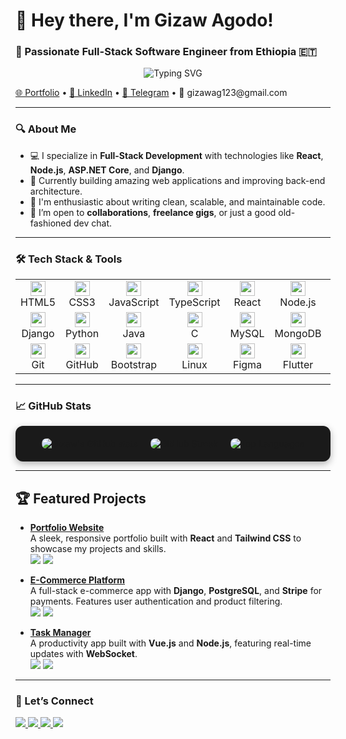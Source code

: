 # 👋 Hey there, I'm Gizaw Agodo!

<h3 >🚀 Passionate Full-Stack Software Engineer from Ethiopia 🇪🇹</h3>

<p align="center">
  <img src="https://readme-typing-svg.herokuapp.com?font=Fira+Code&size=24&pause=1000&color=FF2D55&center=true&vCenter=true&width=440&lines=Full-Stack+Software+Engineer;Building+Awesome+Web+Apps;From+Ethiopia+🇪🇹+with+💻" alt="Typing SVG" />
</p>

<p >
  <a href="https://gizaw-portifolio.netlify.app/" target="_blank">🌐 Portfolio</a> •
  <a href="https://www.linkedin.com/in/gizaw-ag-671390218/" target="_blank">💼 LinkedIn</a> •
  <a href="https://t.me/gzag15l" target="_blank">💬 Telegram</a> •
  📧 gizawag123@gmail.com
</p>

---

### 🔍 About Me

- 💻 I specialize in **Full-Stack Development** with technologies like **React**, **Node.js**, **ASP.NET Core**, and **Django**.
- 🚧 Currently building amazing web applications and improving back-end architecture.
- 🎯 I'm enthusiastic about writing clean, scalable, and maintainable code.
- 🤝 I’m open to **collaborations**, **freelance gigs**, or just a good old-fashioned dev chat.

---

### 🛠️ Tech Stack & Tools

<table>
  <tr>
    <td align="center" width="90">
      <img src="https://cdn.jsdelivr.net/gh/devicons/devicon/icons/html5/html5-original.svg" width="24" height="24"/><br>HTML5
    </td>
    <td align="center" width="90">
      <img src="https://cdn.jsdelivr.net/gh/devicons/devicon/icons/css3/css3-original.svg" width="24" height="24"/><br>CSS3
    </td>
    <td align="center" width="90">
      <img src="https://cdn.jsdelivr.net/gh/devicons/devicon/icons/javascript/javascript-original.svg" width="24" height="24"/><br>JavaScript
    </td>
    <td align="center" width="90">
      <img src="https://cdn.jsdelivr.net/gh/devicons/devicon/icons/typescript/typescript-original.svg" width="24" height="24"/><br>TypeScript
    </td>
    <td align="center" width="90">
      <img src="https://cdn.jsdelivr.net/gh/devicons/devicon/icons/react/react-original.svg" width="24" height="24"/><br>React
    </td>
    <td align="center" width="90">
      <img src="https://cdn.jsdelivr.net/gh/devicons/devicon/icons/nodejs/nodejs-original.svg" width="24" height="24"/><br>Node.js
    </td>
    <td align="center" width="90">
      <img src="https://cdn.jsdelivr.net/gh/devicons/devicon/icons/express/express-original.svg" width="24" height="24"/><br>Express.js
    </td>
    <td align="center" width="90">
      <img src="https://cdn.jsdelivr.net/gh/devicons/devicon/icons/vuejs/vuejs-original.svg" width="24" height="24"/><br>Vue.js
    </td>
    <td align="center" width="90">
      <img src="https://cdn.jsdelivr.net/gh/devicons/devicon/icons/angularjs/angularjs-original.svg" width="24" height="24"/><br>Angular
    </td>
    <td align="center" width="90">
      <img src="https://cdn.jsdelivr.net/gh/devicons/devicon/icons/webpack/webpack-original.svg" width="24" height="24"/><br>Webpack
    </td>
  </tr>
  <tr>
    <td align="center" width="90">
      <img src="https://cdn.jsdelivr.net/gh/devicons/devicon/icons/django/django-plain.svg" width="24" height="24"/><br>Django
    </td>
    <td align="center" width="90">
      <img src="https://cdn.jsdelivr.net/gh/devicons/devicon/icons/python/python-original.svg" width="24" height="24"/><br>Python
    </td>
    <td align="center" width="90">
      <img src="https://cdn.jsdelivr.net/gh/devicons/devicon/icons/java/java-original.svg" width="24" height="24"/><br>Java
    </td>
    <td align="center" width="90">
      <img src="https://cdn.jsdelivr.net/gh/devicons/devicon/icons/c/c-original.svg" width="24" height="24"/><br>C
    </td>
    <td align="center" width="90">
      <img src="https://cdn.jsdelivr.net/gh/devicons/devicon/icons/mysql/mysql-original.svg" width="24" height="24"/><br>MySQL
    </td>
    <td align="center" width="90">
      <img src="https://cdn.jsdelivr.net/gh/devicons/devicon/icons/mongodb/mongodb-original.svg" width="24" height="24"/><br>MongoDB
    </td>
    <td align="center" width="90">
      <img src="https://cdn.jsdelivr.net/gh/devicons/devicon/icons/postgresql/postgresql-original.svg" width="24" height="24"/><br>PostgreSQL
    </td>
    <td align="center" width="90">
      <img src="https://cdn.jsdelivr.net/gh/devicons/devicon/icons/redis/redis-original.svg" width="24" height="24"/><br>Redis
    </td>
    <td align="center" width="90">
      <img src="https://cdn.jsdelivr.net/gh/devicons/devicon/icons/sqlite/sqlite-original.svg" width="24" height="24"/><br>SQLite
    </td>
    <td align="center" width="90">
      <img src="https://cdn.jsdelivr.net/gh/devicons/devicon/icons/spring/spring-original.svg" width="24" height="24"/><br>Spring
    </td>
  </tr>
  <tr>
    <td align="center" width="90">
      <img src="https://cdn.jsdelivr.net/gh/devicons/devicon/icons/git/git-original.svg" width="24" height="24"/><br>Git
    </td>
    <td align="center" width="90">
      <img src="https://cdn.jsdelivr.net/gh/devicons/devicon/icons/github/github-original.svg" width="24" height="24"/><br>GitHub
    </td>
    <td align="center" width="90">
      <img src="https://cdn.jsdelivr.net/gh/devicons/devicon/icons/bootstrap/bootstrap-original.svg" width="24" height="24"/><br>Bootstrap
    </td>
    <td align="center" width="90">
      <img src="https://cdn.jsdelivr.net/gh/devicons/devicon/icons/linux/linux-original.svg" width="24" height="24"/><br>Linux
    </td>
    <td align="center" width="90">
      <img src="https://cdn.jsdelivr.net/gh/devicons/devicon/icons/figma/figma-original.svg" width="24" height="24"/><br>Figma
    </td>
    <td align="center" width="90">
      <img src="https://cdn.jsdelivr.net/gh/devicons/devicon/icons/flutter/flutter-original.svg" width="24" height="24"/><br>Flutter
    </td>
    <td align="center" width="90">
      <img src="https://cdn.jsdelivr.net/gh/devicons/devicon/icons/docker/docker-original.svg" width="24" height="24"/><br>Docker
    </td>
    <td align="center" width="90">
      <img src="https://cdn.jsdelivr.net/gh/devicons/devicon/icons/kubernetes/kubernetes-plain.svg" width="24" height="24"/><br>Kubernetes
    </td>
    <td align="center" width="90">
      <img src="https://cdn.jsdelivr.net/gh/devicons/devicon/icons/amazonwebservices/amazonwebservices-original.svg" width="24" height="24"/><br>AWS
    </td>
    <td align="center" width="90">
      <img src="https://cdn.jsdelivr.net/gh/devicons/devicon/icons/jenkins/jenkins-original.svg" width="24" height="24"/><br>Jenkins
    </td>
  </tr>
</table>

---

### 📈 GitHub Stats

<div style="display: flex; justify-content: center; align-items: flex-start; gap: 20px; flex-wrap: wrap; padding: 20px; background: #1a1a1a; border-radius: 12px; box-shadow: 0 4px 12px rgba(0, 0, 0, 0.3); max-width: 1200px; margin: 0 auto;">
  <img src="https://github-readme-stats.vercel.app/api?username=Gizaw-Agodo&show_icons=true&theme=radical&hide_border=true&border_radius=8" alt="Gizaw's GitHub stats" style="max-width: 100%; height: auto; border-radius: 8px;" />
   <img src="https://github-readme-streak-stats.herokuapp.com/?user=Gizaw-Agodo&theme=radical&hide_border=true&border_radius=8" alt="GitHub Streak" style="max-width: 100%; height: auto; border-radius: 8px;" />
  <img src="https://github-readme-stats.vercel.app/api/top-langs/?username=Gizaw-Agodo&layout=compact&theme=radical&hide_border=true&border_radius=8" alt="Top Languages" style="max-width: 100%; height: auto; border-radius: 8px;" />
 
</div>

---

## 🏆 Featured Projects

- **[Portfolio Website](https://gizaw-portifolio.netlify.app/)**  
  A sleek, responsive portfolio built with **React** and **Tailwind CSS** to showcase my projects and skills.  
  <img src="https://img.shields.io/badge/React-61DAFB?logo=react&style=flat-square" /> <img src="https://img.shields.io/badge/Tailwind_CSS-38B2AC?logo=tailwind-css&style=flat-square" />

- **[E-Commerce Platform](https://github.com/Gizaw-Agodo/ecommerce)**  
  A full-stack e-commerce app with **Django**, **PostgreSQL**, and **Stripe** for payments. Features user authentication and product filtering.  
  <img src="https://img.shields.io/badge/Django-092E20?logo=django&style=flat-square" /> <img src="https://img.shields.io/badge/PostgreSQL-4169E1?logo=postgresql&style=flat-square" />

- **[Task Manager](https://github.com/Gizaw-Agodo/task-manager)**  
  A productivity app built with **Vue.js** and **Node.js**, featuring real-time updates with **WebSocket**.  
  <img src="https://img.shields.io/badge/Vue.js-4FC08D?logo=vue.js&style=flat-square" /> <img src="https://img.shields.io/badge/Node.js-339933?logo=node.js&style=flat-square" />


---

### 🔗 Let’s Connect

<p align="left">
  <a href="https://www.linkedin.com/in/gizaw-ag-671390218/" target="_blank">
    <img src="https://img.shields.io/badge/LinkedIn-blue?logo=linkedin&style=for-the-badge" />
  </a>
  <a href="https://t.me/gzag15l" target="_blank">
    <img src="https://img.shields.io/badge/Telegram-2CA5E0?logo=telegram&style=for-the-badge" />
  </a>
  <a href="mailto:gizawag123@gmail.com">
    <img src="https://img.shields.io/badge/Gmail-D14836?logo=gmail&style=for-the-badge" />
  </a>
  <a href="https://leetcode.com/gizaw/" target="_blank">
    <img src="https://img.shields.io/badge/LeetCode-FFA116?logo=leetcode&style=for-the-badge" />
  </a>
</p>
